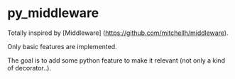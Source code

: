 # py_middleware

Totally inspired by [Middleware] (https://github.com/mitchellh/middleware).  

Only basic features are implemented.  

The goal is to add some python feature to make it relevant (not only a kind of decorator..).

